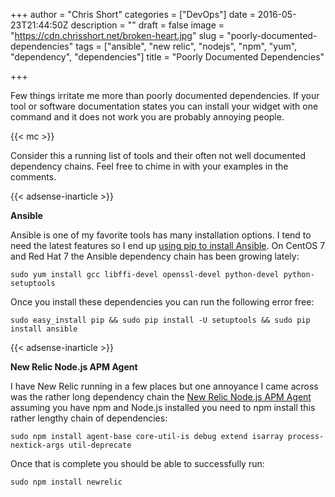 +++
author = "Chris Short"
categories = ["DevOps"]
date = 2016-05-23T21:44:50Z
description = ""
draft = false
image = "https://cdn.chrisshort.net/broken-heart.jpg"
slug = "poorly-documented-dependencies"
tags = ["ansible", "new relic", "nodejs", "npm", "yum", "dependency", "dependencies"]
title = "Poorly Documented Dependencies"

+++

Few things irritate me more than poorly documented dependencies. If your tool or software documentation states you can install your widget with one command and it does not work you are probably annoying people.

{{< mc >}}

Consider this a running list of tools and their often not well documented dependency chains. Feel free to chime in with your examples in the comments.

{{< adsense-inarticle >}}

**Ansible**

Ansible is one of my favorite tools has many installation options. I tend to need the latest features so I end up [using pip to install Ansible](http://docs.ansible.com/ansible/intro_installation.html#latest-releases-via-pip). On CentOS 7 and Red Hat 7 the Ansible dependency chain has been growing lately:

`sudo yum install gcc libffi-devel openssl-devel python-devel python-setuptools`

Once you install these dependencies you can run the following error free:

`sudo easy_install pip && sudo pip install -U setuptools && sudo pip install ansible`

{{< adsense-inarticle >}}

**New Relic Node.js APM Agent**

I have New Relic running in a few places but one annoyance I came across was the rather long dependency chain the [New Relic Node.js APM Agent](https://docs.newrelic.com/docs/agents/nodejs-agent/installation-configuration/install-maintain-nodejs) assuming you have npm and Node.js installed you need to npm install this rather lengthy chain of dependencies:

`sudo npm install agent-base core-util-is debug extend isarray process-nextick-args util-deprecate`

Once that is complete you should be able to successfully run:

`sudo npm install newrelic`
